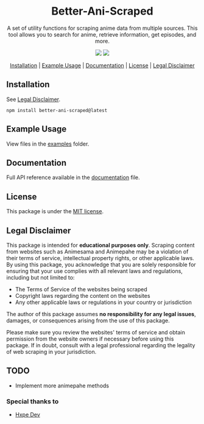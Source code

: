 <h1 align="center">
Better-Ani-Scraped
</h1>
<p align="center">
A set of utility functions for scraping anime data from multiple sources. This tool allows you to search for anime, retrieve information, get episodes, and more.
<p>
<p align="center">
  <a href="https://www.npmjs.com/package/ani-scraped"><img src="https://img.shields.io/npm/v/ani-scraped"></a>
  <a href="https://www.npmjs.com/package/ani-scraped"><img src="https://img.shields.io/npm/dw/ani-scraped"></a>
<p>

<p align="center">
  <a href="#installation">Installation</a> | <a href="#example-usage">Example Usage</a> | <a href="#documentation">Documentation</a> | <a href="#license">License</a> | <a href="#legal-disclaimer">Legal Disclaimer</a>
</p>


## Installation
See [Legal Disclaimer](#legal-disclaimer).
```
npm install better-ani-scraped@latest
```

## Example Usage
View files in the [examples](https://github.com/rgpegasus/better-ani-scraped/tree/main/examples) folder.

## Documentation
Full API reference available in the [documentation](DOCUMENTATION.md) file.

## License
This package is under the [MIT license](LICENSE).

## Legal Disclaimer
This package is intended for **educational purposes only**. Scraping content from websites such as Animesama and Animepahe may be a violation of their terms of service, intellectual property rights, or other applicable laws. By using this package, you acknowledge that you are solely responsible for ensuring that your use complies with all relevant laws and regulations, including but not limited to:
- The Terms of Service of the websites being scraped
- Copyright laws regarding the content on the websites
- Any other applicable laws or regulations in your country or jurisdiction

The author of this package assumes **no responsibility for any legal issues**, damages, or consequences arising from the use of this package.

Please make sure you review the websites' terms of service and obtain permission from the website owners if necessary before using this package. If in doubt, consult with a legal professional regarding the legality of web scraping in your jurisdiction.

## TODO
- Implement more animepahe methods



### Special thanks to
- [Hxpe Dev](https://github.com/hxpe_dev)